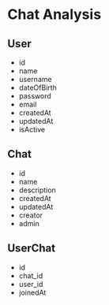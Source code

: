 # Chat Analysis

## User

- id
- name
- username
- dateOfBirth
- password
- email
- createdAt
- updatedAt
- isActive

## Chat

- id
- name
- description
- createdAt
- updatedAt
- creator
- admin

## UserChat

- id
- chat_id
- user_id
- joinedAt
